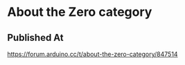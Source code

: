# About the Zero category

## Published At

https://forum.arduino.cc/t/about-the-zero-category/847514

